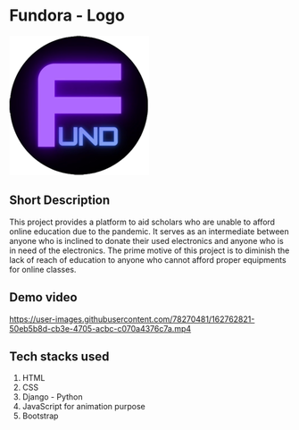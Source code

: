 # Fundora - Logo
<img src="https://github.com/Varshini-k-02/Fundora/blob/main/assets/admin/img/Fundoralogo.png" width="250" height="250" />

## Short Description
This project provides a platform to aid scholars who are unable to afford online education due to the pandemic. It serves as an intermediate between anyone who is inclined to donate their used electronics and anyone who is in need of the electronics. The prime motive of this project is to diminish the lack of reach of education to anyone who cannot afford proper equipments for online classes.

## Demo video
https://user-images.githubusercontent.com/78270481/162762821-50eb5b8d-cb3e-4705-acbc-c070a4376c7a.mp4

## Tech stacks used
1. HTML
2. CSS
3. Django - Python
4. JavaScript for animation purpose
5. Bootstrap




